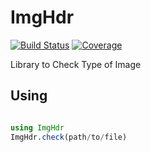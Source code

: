 # ImgHdr

[![Build Status](https://travis-ci.org/Agent-Hellboy/ImgHdr.jl.svg?branch=main)](https://travis-ci.org/Agent-Hellboy/ImgHdr.jl)
[![Coverage](https://codecov.io/gh/Agent-Hellboy/ImgHdr.jl/branch/main/graph/badge.svg)](https://codecov.io/gh/Agent-Hellboy/ImgHdr.jl)

Library to Check Type of Image
    

## Using

```julia

using ImgHdr
ImgHdr.check(path/to/file)

```
